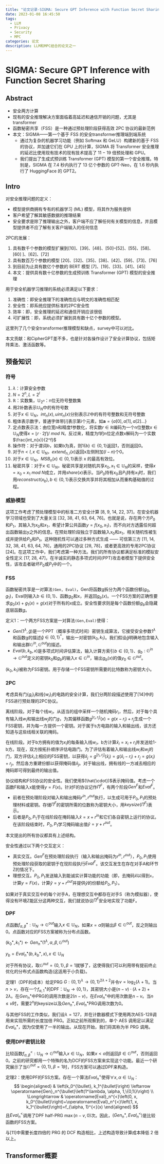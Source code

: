 ```yaml
---
title: "论文记录-SIGMA: Secure GPT Inference with Function Secret Sharing"
date: 2023-01-08 16:45:50
tags:
  - LLM
  - Privacy
  - Security
  - MPC
categories: 论文
description: LLM和MPC结合的论文之一
---
```

# SIGMA: Secure GPT Inference with Function Secret Sharing

## Abstract
- 安全两方计算
- 现有的安全推理解决方案面临着高延迟和通信开销的问题，尤其是transformer
- 函数秘密共享（FSS）是一种通过预处理阶段获得高效 2PC 协议的最新范例
- 本文：SIGMA——第一个基于 FSS 的安全transformer推理端到端系统
	- 通过为复杂的机器学习功能（例如 Softmax 和 GeLU）构建新的基于 FSS 的协议，并加速它们在 GPU 上的计算，SIGMA 将 Transformer 安全推理的延迟比使用现有技术的现有技术提高了 11 − 19 倍预处理和 GPU。
	- 我们提出了生成式预训练 Transformer (GPT) 模型的第一个安全推理。特别是，SIGMA 在 7.4 秒内执行了 13 亿个参数的 GPT-Neo，在 1.6 秒内执行了 HuggingFace 的 GPT2。
## Intro
对安全推理问题的定义：
- 模型提供商拥有专有的机器学习 (ML) 模型，将其作为服务提供
- 客户希望了解其敏感数据的推理结果
- 安全要求是除了推理输出之外，客户端不应了解任何有关模型的信息，并且模型提供者不应了解有关客户端输入的任何信息

2PC的发展：
1. 具有数千个参数的模型扩展到[10]、[39]、[48]、[50]–[52]、[55]、[58]、[60] ]、[62]、[72]
2. 具有数百万个参数的模型 [20]、[32]、[35]、[38]、[42]、[59]、[73]、[76]
3. 到目前为止具有数亿个参数的 BERT 模型 [7]、[19]、[33]、[41]、[45]
4. 本文：提供具有数十亿参数的生成预训练 Transformer (GPT) 模型的安全推理

用于安全机器学习推理的系统必须满足以下要求：
1. 准确性：即安全推理下的准确性应与明文的准确性相匹配
2. 安全性：即系统应提供标准的2PC安全性
3. 效率：即，安全推理的延迟和通信开销应该很低
4. 可扩展性：即，系统必须扩展到具有数十亿个参数的模型。

这里列了几个安全transformer推理模型和缺点，survey中可以对比。

本文贡献：和CipherGPT差不多，也是针对各操作设计了安全计算协议，包括矩阵乘法、激活函数等。

## 预备知识
### 符号
1. $\lambda$：计算安全参数
2. $N=2^n,L=2^l$
3. $\mathbb{R}$：实数集，$\mathbb{U}_{2^n}$：n位无符号整数集
4. 用2补数表示$\mathbb{U}_{N}$中的有符号数
5. 对于$x\in\mathbb{U}_N$，$int_n(x),uint_n(x)$分别表示$\mathbb{Z}$中的有符号整数和无符号整数
6. 粗体表示数字，普通字体带$[i]$表示第i个元素，如$\mathbf{a}=\lbrace a[0],a[1],a[2]... \rbrace$
7. 定点数表示法：由位宽n和精度f参数化，将实数$r\in\mathbb{R}$编码为一个n位整数$x\in\mathbb{U}_N$使得$x=\lfloor r\cdot 2f \rfloor/\ mod\ N$。反过来，精度为f的n位定点数x解码为一个实数$\frac{int_n(x)}{2^f}$
8. 操作符：对于谓词$b$，如果b为真，则$1\lbrace b\rbrace\in\lbrace 0,1\rbrace$返回1，否则返回0。
9. 对于$n\lt l,x\in\mathbb{U}_N$，$extend_{n,l}(x)$返回x左侧附加$(l-n)$个0。
10. 对于$x\in\mathbb{U}_N$，$MSB_n(x)\in\lbrace 0,1\rbrace$表示 x 的最高有效位。
11. 秘密共享：对于$x\in\mathbb{U}_N$，秘密共享是对随机共享$x_0,x_1\in\mathbb{U}_N$的采样，使得$x=x_0+x_1\ mod\ N$成立，并用$share(x)$表示。当$P_0$持有$x_0$且$P_1$持有$x_1$时，我们用$reconstruct(x_b), b\in\lbrace 0,1\rbrace$表示交换共享并将其相加从而重构基础值的过程。

### 威胁模型
这项工作考虑了预处理模型中的标准二方安全计算 [8, 9, 14, 22, 37]，在安全机器学习领域也受到了大量关注 [32, 38, 41, 63, 64, 76]。也就是说，存在两个方$P_0$和$P_1$，其输入为$x_0$和$x_1$，希望计算公共函数$y = f(x_0, x_1)$，而不向对方透露任何超出函数输出y之外的信息。在预处理阶段独立于函数输入$x_0$和$x_1$，相关随机性被生成并提供给$P_0$和$P_1$。这种随机性可以通过多种方式生成 —— 可信第三方 [11, 14, 32, 38, 41, 63, 64, 76]，通用的2PC协议 [28, 78]，或者更高效的专用2PC协议 [24]。在这项工作中，我们考虑第一种方法。我们的所有协议都满足标准的模拟安全性定义 [17, 28, 47]，在半诚实的静态多项式时间(PPT)攻击者模型下提供安全性，该攻击者破坏$P_0$或$P_1$中的一个。

### FSS
函数秘密共享是一对算法`(Gen, Eval)`，Gen将函数g拆分为两个函数份额$(g_0,g_1)$，Eval则输入$b\in\lbrace 0,1\rbrace$、函数$g_0$和x，并返回$g_b(x)$。一个FSS方案的正确性要求$g_0(x)+ g_1(x)= g(x)$对于所有的$x$成立。安全性要求则是每个函数份额$g_b$会隐藏底层函数$g$。

定义1：一个两方FSS方案是一对算法`(Gen,Eval)`使得：
- $Gen(1^\lambda,\hat{g})$是一个PPT（概率多项式时间）密钥生成算法，它接受安全参数$1^\lambda$和函数g的描述$\hat{g}\in\lbrace 0,1\rbrace^*$，输出一对密钥$(k_0, k_1)$。我们假设$\hat{g}$明确地包含输入和输出群$\mathbb{G}^{in}, \mathbb{G}^{out}$的描述。
- $Eval(b,k_b,x)$是多项式时间评估算法，输入计算方索引$b\in\lbrace 0,1\rbrace$、$g_b:\mathbb{G}^{in}\rightarrow\mathbb{G}^{out}$定义的密钥$k_0$和$g_b$的输入$x\in\mathbb{G}^{in}$，输出$g_b(x)$的值$y_0\in\mathbb{G}^{out}$。

$(k_0, k_1)$被称为FSS密钥。用于存储一个FSS密钥所需要的比特数称为密钥大小。

### 2PC
考虑具有门$\lbrace g_i\rbrace_i$和线$\lbrace w_i\rbrace_i$的电路的安全计算，我们分两阶段描述使用了[14]中的FSS进行预处理的2PC协议。

离线阶段。对于每个线$w_i$，从适当的组中采样一个随机掩码$r_i$，然后，对于每个具有输入线$w_i$和输出线$w_j$的门$g$，为其偏移函数$g^{[r_i,r_j]}(x)=g(x-r_i)+r_j$生成一个FSS密钥，并为每一方提供一个密钥。对于属于`b`方电路的输入和输出线，该方还知道与这些线相关联的掩码。

在线阶段。对于b方拥有的值为$x_i$的每条输入线$w_i$，b方计算$\hat{x}_i=x_i+r_i$并发送给1-b方。现在，双方按拓扑顺序评估电路门。为了评估有着输入和输出线$w_i$和$w_j$的门，双方评估$\hat{x}_i$上相应的FSS密钥，以获得$\hat{x}_j=g^{[r_i,r_j]}(\hat{x}_i)=g(\hat{x}_i-r_i)+r_j=g(x_i)+r_j$。然后各方重建份额以获得掩码值$\hat{x}_j$。对于输出线，拥有线的一方减去相应的掩码即可得到最终的输出值。

协议结构和FSS协议的安全性。我们使用$(\hat{\cdot})$表示掩码值。考虑一个函数F和输入x能使得$y=F(x)$。针对F的协议记作$\Pi^F$，有两个阶段$Gen^F$和$Eval^F$。
- 前者在预处理阶段对输入和输出掩码$r^{in},r^{out}$执行，以生成可用于$P_0,P_1$的预处理材料或密钥。存储$\Pi^F$的密钥所需的位数称为密钥大小，用$keysize(\Pi^F)$表示。
- 后者是$P_0,P_1$于在线阶段在掩码输入$\hat{x}=x+r^{in}$和它们各自密钥上运行的协议。在该阶段结束时，$P_0,P_1$学习掩码输出值$\hat{y}=y+r^{out}$。

本文提出的所有协议都具有上述结构。

安全性通过以下两个交互定义：
- 真实交互。$Gen^F$在预处理阶段执行（输入和输出掩码为$r^{in},r^{out}$），$P_0,P_1$使用预处理阶段获取的密钥于在现阶段执行$Eval^F$。该交互发生在存在对手A和环节Z的情况下。
- 理想交互。$P_0,P_1$发送输入到能诚实计算功能的功能（即，去掩码$\hat{x}$以得到`x`，计算$y=F(x)$，计算$\hat{y}=y+r^{out}$并提供$\hat{y}$的份额给$P_0,P_1$）。

如果对于真实交互中的每个对手A，在理想交互中都存在对手S（称为模拟器），使得没有环境Z能区分这两种交互，我们就说协议$\Pi^F$安全地实现了功能F。

### DPF
点函数$f_{\alpha,\beta}^{\bullet}:\mathbb{U}_N\rightarrow \mathbb{G}^{out}$输入$x\in\mathbb{U}_N$，如果$x=\alpha$则输出$\beta\in\mathbb{G}^{out}$，反之则输出0。点函数对应的FSS方案被称为分布点函数。

$(k_0^{\bullet},k_1^{\bullet})\leftarrow Gen_n^{\bullet}(1^\lambda,\alpha,\beta,\mathbb{G}^{out})$

$y_b=Eval_n^{\bullet}(b,k_b^{\bullet},x),x\in\mathbb{U}_N$

对于所有协议，取$\mathbb{G}^{out}=\lbrace 0,1\rbrace,\beta=1$就够了，这使得我们可以利用带有提前终止优化的分布式点函数构造(这适用于小负载)。

定理1（DPF的成本）给定PRG $G:\lbrace 0,1\rbrace^\lambda\rightarrow\lbrace0,1\rbrace^{2\lambda+2}$并令$v=\log_2(\lambda+1)$。当$n\gt v$，存在一个$f_{\alpha,1}^{\bullet}$的DPF：$\mathbb{U}_N\rightarrow\lbrace 0,1\rbrace$，其密钥大小是$(n-v)\cdot(\lambda+2)+2\lambda$。在$Gen_n^{\bullet}$中PRG的调用次数是$2(n-v)$，在$Eval_n^{\bullet}$中的用次数是$n-v$。当$n\leq v$时，需要$2^n$的keysize以及$Gen_n^{\bullet},Eval_n^{\bullet}$PRG调用次数为0。

与其他FSS的工作类似，我们设$\lambda=127$，并在计数器模式下使用两次AES-128调用来实现所需的长度加倍 PRG。正如之前所观察到的，单个 AES 调用足以满足$Eval_n^{\bullet}$，因为仅使用了一半的输出。从现在开始，我们将其称为半 PRG 调用。

### 使用DPF密钥比较
比较函数$f_{\alpha,\beta}^{\lt}:\mathbb{U}_N\rightarrow\mathbb{G}^{out}$输入$x\in\mathbb{U}_N$，如果$x\lt\alpha$则返回$\beta\in\mathbb{G}^{out}$，否则返回0。之前的研究都用一个特殊的名为DCF的FSS方案来实现这个功能。最近一个研究展示了当$\mathbb{G}^{out}=\lbrace 0,1\rbrace,\beta=1$时，FSS方案可以通过DPF来构造。

定理2：使用DPF的FSS方案。存在一个算法$Eval_n^\lt$使得$\forall x,\alpha\in\mathbb{U}_N$：
$$
\begin{aligned}
& \left(k_0^{\bullet}, k_1^{\bullet}\right) \leftarrow \operatorname{Gen}_n^{\bullet}\left(1^\lambda, \alpha, 1,\{0,1\}\right) \\
\Longrightarrow & \operatorname{Eval}_n^{<}\left(0, x, k_0^{\bullet}\right)+\operatorname{Eval}_n^{<}\left(1, x, k_1^{\bullet}\right)=f_{\alpha, 1}^{<}(x)
\end{aligned}
$$
且$Eval_n^\lt$调用了DPF half-PRG $\max(n-v,0)$次。因此，$(Gen_n^\bullet,Eval_n^\lt)$是比较函数的FSS方案。

与[11]中需要长度四倍的 PRG 的 DCF 构造相比，上述构造导致计算成本降低 2 倍以上。

## Transformer概要

